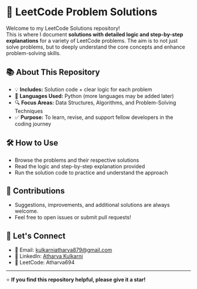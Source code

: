 # 🚀 LeetCode Problem Solutions

Welcome to my LeetCode Solutions repository!  
This is where I document **solutions with detailed logic and step-by-step explanations** for a variety of LeetCode problems. The aim is to not just solve problems, but to deeply understand the core concepts and enhance problem-solving skills.

## 📚 About This Repository
- 💡 **Includes:** Solution code + clear logic for each problem  
- 📝 **Languages Used:** Python (more languages may be added later)  
- 🔍 **Focus Areas:** Data Structures, Algorithms, and Problem-Solving Techniques  
- ✅ **Purpose:** To learn, revise, and support fellow developers in the coding journey

## 🛠️ How to Use
- Browse the problems and their respective solutions
- Read the logic and step-by-step explanation provided
- Run the solution code to practice and understand the approach

## 🤝 Contributions
- Suggestions, improvements, and additional solutions are always welcome.
- Feel free to open issues or submit pull requests!

## 🌟 Let's Connect
- 📧 Email: kulkarniatharva879@gmail.com
- 💼 LinkedIn: [Atharva Kulkarni](https://www.linkedin.com/in/atharva-kulkarni-049750271?utm_source=share&utm_campaign=share_via&utm_content=profile&utm_medium=android_app )
- 📌 LeetCode: Atharva694

---

⭐ **If you find this repository helpful, please give it a star!**
